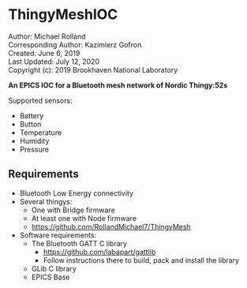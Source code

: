 # ThingyMeshIOC

Author: Michael Rolland  
Corresponding Author: Kazimierz Gofron  
Created: June 6, 2019  
Last Updated: July 12, 2020   
Copyright (c): 2019 Brookhaven National Laboratory  

**An EPICS IOC for a Bluetooth mesh network of Nordic Thingy:52s**

Supported sensors:
- Battery
- Button
- Temperature
- Humidity
- Pressure

## Requirements ##
- Bluetooth Low Energy connectivity
- Several thingys:
	- One with Bridge firmware
	- At least one with Node firmware
	- https://github.com/RollandMichael7/ThingyMesh
- Software requirements:
  - The Bluetooth GATT C library
    - https://github.com/labapart/gattlib
    - Follow instructions there to build, pack and install the library
  - GLib C library
  - EPICS Base
